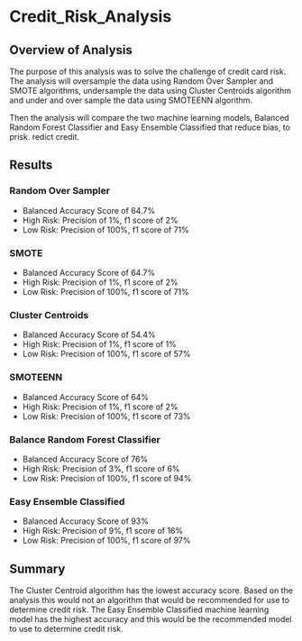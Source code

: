 # Credit_Risk_Analysis

## Overview of Analysis 

The purpose of this analysis was to solve the challenge of credit card risk. The analysis will oversample the data using Random Over Sampler and SMOTE algorithms, undersample the data using Cluster Centroids algorithm and under and over sample the data using SMOTEENN algorithm. 

Then the analysis will compare the two machine learning models, Balanced Random Forest Classifier and Easy Ensemble Classified that reduce bias, to prisk. redict credit. 

## Results 

### Random Over Sampler

* Balanced Accuracy Score of 64.7%
* High Risk: Precision of 1%, f1 score of 2% 
* Low Risk: Precision of 100%, f1 score of 71%

### SMOTE

* Balanced Accuracy Score of 64.7%
* High Risk: Precision of 1%, f1 score of 2% 
* Low Risk: Precision of 100%, f1 score of 71%

### Cluster Centroids

* Balanced Accuracy Score of 54.4%
* High Risk: Precision of 1%, f1 score of 1% 
* Low Risk: Precision of 100%, f1 score of 57%

### SMOTEENN

* Balanced Accuracy Score of 64%
* High Risk: Precision of 1%, f1 score of 2% 
* Low Risk: Precision of 100%, f1 score of 73%

### Balance Random Forest Classifier 

* Balanced Accuracy Score of 76%
* High Risk: Precision of 3%, f1 score of 6% 
* Low Risk: Precision of 100%, f1 score of 94%

### Easy Ensemble Classified 

* Balanced Accuracy Score of 93%
* High Risk: Precision of 9%, f1 score of 16% 
* Low Risk: Precision of 100%, f1 score of 97%

## Summary

The Cluster Centroid algorithm has the lowest accuracy score. Based on the analysis this would not an algorithm that would be recommended for use to determine credit risk. The Easy Ensemble Classified machine learning model has the highest accuracy and this would be the recommended model to use to determine credit risk.  